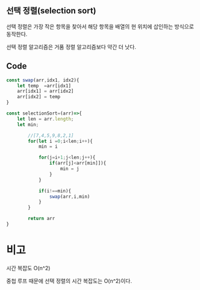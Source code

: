 ## 선택 정렬(selection sort)

선택 정렬은 가장 작은 항목을 찾아서 해당 항목을 배열의 현 위치에
삽인하는 방식으로 동작한다.

선택 정렬 알고리즘은 거품 정렬 알고리즘보다 약간 더 낫다.

## Code

```js
const swap(arr,idx1, idx2){
    let temp  =arr[idx1]
    arr[idx1] = arr[idx2]
    arr[idx2] = temp
}

const selectionSort=(arr)=>{
    let len = arr.length;
    let min;

        //[7,4,5,9,8,2,1]
        for(let i =0;i<len;i++){
            min = i

            for(j=i+1;j<len;j++){
                if(arr[j]<arr[min]]){
                    min = j
                }
            }

            if(i!==min){
                swap(arr,i,min)
            }
        }

        return arr
}
```

# 비고

시간 복잡도 O(n^2)

중첩 루프 때문에 선택 정렬의 시간 복잡도는 O(n^2)이다.
